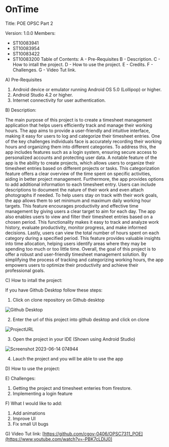 # OnTime

Title: POE OPSC Part 2

Version: 1.0.0
Members:
 - ST10083941
 - ST10083954
 - ST10083422
 - ST10083200
Table of Contents:
 A - Pre-Requisites
 B - Description.
 C - How to intall the project.
 D - How to use the project.
 E - Credits.
 F - Challenges.
 G - Video Tut link.

A) Pre-Requisites

1) Android device or emulator running Android OS 5.0 (Lollipop) or higher.
2) Android Studio 4.2 or higher.
3) Internet connectivity for user authentication.

B) Description: 

The main purpose of this project is to create a timesheet management application that helps users efficiently track and manage their working hours.
The app aims to provide a user-friendly and intuitive interface, making it easy for users to log and categorize their timesheet entries.
One of the key challenges individuals face is accurately recording their working hours and organizing them into different categories.
To address this, the app includes features such as a login system, ensuring secure access to personalized accounts and protecting user data.
A notable feature of the app is the ability to create projects, which allows users to organize their timesheet entries based on different projects or tasks. 
This categorization feature offers a clear overview of the time spent on specific activities, aiding in better project management.
Furthermore, the app provides options to add additional information to each timesheet entry. Users can include descriptions to document the nature of their work and even attach photographs if needed.
To help users stay on track with their work goals, the app allows them to set minimum and maximum daily working hour targets. 
This feature encourages productivity and effective time management by giving users a clear target to aim for each day.
The app also enables users to view and filter their timesheet entries based on a chosen period. 
This functionality makes it easy to track and analyze work history, evaluate productivity, monitor progress, and make informed decisions.
Lastly, users can view the total number of hours spent on each category during a specified period. 
This feature provides valuable insights into time allocation, helping users identify areas where they may be spending too much or too little time.
Overall, the goal of this project is to offer a robust and user-friendly timesheet management solution. 
By simplifying the process of tracking and categorizing working hours, the app empowers users to optimize their productivity and achieve their professional goals.

C) How to intall the project:

If you have Github Desktop follow these steps: 

1) Click on clone repository on Github desktop

![Github Desktop](https://github.com/cgov-0406/OPSC7311_POE/assets/63053721/e0b5932c-ebbb-441b-bb9c-61fc85d91c02)

2) Enter the url of this project into github desktop and click on clone 

![ProjectURL](https://github.com/cgov-0406/OPSC7311_POE/assets/63053721/b8caad23-0c97-449f-8775-66261ab60671)

3) Open the project in your IDE (Shown using Android Studio) 

![Screenshot 2023-06-14 074944](https://github.com/cgov-0406/OPSC7311_POE/assets/63053721/1ba3678c-21ca-497f-a22d-d9ada101190c)

4) Lauch the project and you will be able to use the app

D) How to use the project:

E) Challenges:

1) Getting the project and timesheet enteries from firestore. 
2) Implementing a login feature

F) What I would like to add:

1) Add animations 
2) Improve UI 
3) Fix small UI bugs

G) Video Tut link: [https://github.com/cgov-0406/OPSC7311_POE](https://www.youtube.com/watch?v=-PBK7cLDIJ0)




